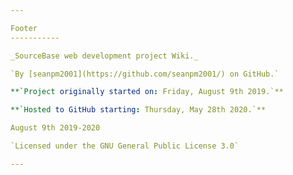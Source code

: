 ```yaml
---

Footer
-----------

_SourceBase web development project Wiki._

`By [seanpm2001](https://github.com/seanpm2001/) on GitHub.`

**`Project originally started on: Friday, August 9th 2019.`**

**`Hosted to GitHub starting: Thursday, May 28th 2020.`**

August 9th 2019-2020

`Licensed under the GNU General Public License 3.0`

---
```

